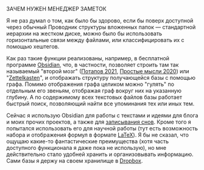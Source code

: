 ЗАЧЕМ НУЖЕН МЕНЕДЖЕР ЗАМЕТОК  
  
Я не раз думал о том, как было бы здорово, если бы поверх доступной через обычный Проводник структуры вложенных папок — стандартной иерархии на жестком диске, можно было бы использовать горизонтальные связи между файлами, или классифицировать их с помощью хештегов.  
  
Как раз такие функции реализованы, например, в бесплатной программе [Obsidian](https://obsidian.md/), что, в частности, позволяет строить там так называемый "второй мозг" ([Потапов 2021](https://reminder.media/post/andrey-potapov), [Простые мысли 2020](https://www.youtube.com/watch?v=cgaktoUoDVQ)) или "[Zettelkasten](https://habr.com/ru/post/508672/)", и отображать структуру получающейся базы с помощью графа. Помимо отображения графа целиком можно "гулять" по отдельным его звеньям, отображая граф вокруг них на указанную глубину. А по содержимому всех текстовых файлов базы работает быстрый поиск, позволяющий найти все упоминания тех или иных тем.

Сейчас я использую Obsidian для работы с текстами и идеями для блога и моих прочих проектов, а также для [записывания снов](notes/2021-04-26-dream-diary). Кроме того я попытался использовать его для научной работы (тут есть возможность набора и отображения формул в формате [LaTeX](https://ru.wikipedia.org/wiki/LaTeX)). Я бы не сказал, что ощущаю какие-то фантастические преимущества (хотя часть доступного функционала я даже пока не использую), но мне действительно стало удобней хранить и организовывать информацию. Сами базы я держу на своем хранилище в [Dropbox](dropbox.com/).